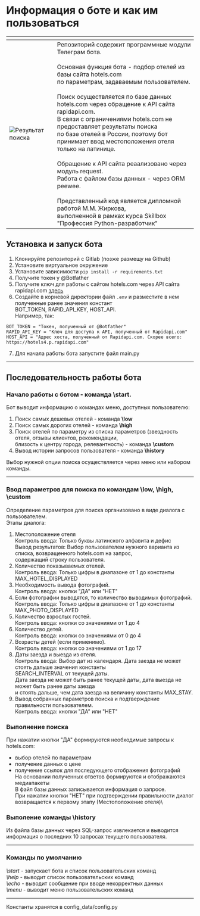 # Информация о боте и как им пользоваться
| <!-- -->                                                                      |<!-- -->|
|-------------------------------------------------------------------------------|-----|
| ![Результат поиска](.botworksdisplay.jpg " Пример вывода результатов поиска") |  Репозиторий содержит программные модули Телеграм бота. <br><br> Основная функция бота - подбор отелей из базы сайта hotels.com <br>по параметрам, задаваемым пользователем. <br><br>Поиск осуществляется по базе данных <br>hotels.com через обращение к API сайта rapidapi.com.<br> В связи с ограничениями hotels.com не предоставляет результаты поиска<br> по базе отелей в России, поэтому бот принимает ввод местоположения отеля<br> только на латинице.<br><br>Обращение к API сайта реаализовано через модуль request.<br> Работа с файлом базы данных - через ORM peewee. <br><br>Представленный код является дипломной работой М.М. Жиркова,<br> выполненной в рамках курса Skillbox "Профессия Python-разработчик"|

## Установка и запуск бота
1. Клонируйте репозиторий с Gitlab (позже размещу на Github)
1. Установите виртуальное окружение
2. Установите зависимости `pip install -r requirements.txt`
3. Получите токен у @Botfather
4. Получите ключ для работы с сайтом hotels.com через API сайта rapidapi.com [здесь](https://rapidapi.com/apidojo/api/hotels4/ "https://rapidapi.com/apidojo/api/hotels4/")
5. Создайте в корневой директории файл `.env` и разместите в нем полученные ранее значения констант<br> BOT_TOKEN, RAPID_API_KEY, HOST_API.   <br>Например, так: 
```
BOT_TOKEN = "Токен, полученный от @Botfather"
RAPID_API_KEY = "Ключ для доступа к API, полученный от Rapidapi.com"
HOST_API = "Адрес хоста, полученный от Rapidapi.com. Скорее всего: https://hotels4.p.rapidapi.com" 
```
7. Для начала работы бота запустите файл main.py
___

## Последовательность работы бота
### Начало работы с ботом - команда **\start.** 
Бот выводит информацию о командах меню, доступных пользователю:
1. Поиск самых дешевых отелей - команда **\low**
2. Поиск самых дорогих отелей - команда **\high**
3. Поиск отелей по параметру из списка параметров (звездность отеля, отзывы клиентов, рекомендации,<br> близость к центру города, релевантность) - команда **\custom**
4. Вывод истории запросов пользователя - команда **\history**

Выбор нужной опции поиска осуществляется через меню или набором команды.
___
### Ввод параметров для поиска по командам **\low**, **\high**, **\custom**
Определение параметров для поиска организовано в виде диалога с пользователем.\
Этапы диалога:
1. Местоположение отеля\
        Контроль ввода: Только буквы латинского алфавита и дефис\
        Вывод результатов: Выбор пользователем нужного варианта из списка, возвращенного hotels.com на запрос,<br> содержащий строку пользователя.
2. Количество показываемых отелей.\
        Контроль ввода: Только цифры в диапазоне от 1 до константы MAX_HOTEL_DISPLAYED
3. Необходимость вывода фотографий.\
        Контроль ввода: кнопки "ДА" или "НЕТ"
4. Если фотографии выводятся, то количество выводимых фотографий.\
        Контроль ввода: Только цифры в диапазоне от 1 до константы MAX_PHOTO_DISPLAYED
5. Количество взрослых гостей.\
        Контроль ввода: кнопки со значениями от 1 до 4
6. Количество детей.\
        Контроль ввода: кнопки со значениями от 0 до 4
7. Возрасты детей (если применимо).\
        Контроль ввода: кнопки со значениями от 1 до 17
8. Даты заезда и выезда из отеля.\
        Контроль ввода: Выбор дат из календаря. Дата заезда не может стоять дальше значения константы<br>          SEARCH_INTERVAL
        от текущей даты. <br>Дата заезда не может быть ранее текущей даты, дата выезда не может быть ранее даты заезда \
        и стоять дальше, чем дата заезда на величину константы MAX_STAY.
9. Вывод собранных параметров поиска и подтверждение правильности пользователем.<br>
        Контроль ввода: кнопки "ДА" или "НЕТ"
### Выполнение поиска
При нажатии кнопки "ДА" формируются необходимые запросы к hotels.com:
+ выбор отелей по параметрам 
+ получение данных о цене
+ получение ссылок для последующего отображения фотографий
<br> На основании полученных ответов формируются и отображаются медиапакеты\
В файл базы данных записывается информация о запросе.
<br> При нажатии кнопки "НЕТ" при подтверждении правильности диалог возвращается к первому этапу (Местоположение отеля)\
### Выполение команды  **\history**<br>
Из файла базы данных через SQL-запрос извлекается и выводится информация о последних 10 запросах текущего пользователя.
___
### Команды по умолчанию
*\start* - запускает бота и список пользовательских команд\
*\help* - выводит список пользовательских команд\
*\echo* - выводит сообщение при вводе некорректных данных \
*\menu* - выводит меню пользовательских команд 
___
Константы хранятся в config_data/config.py

